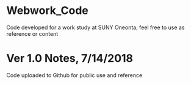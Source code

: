 # Webwork_Code
Code developed for a work study at SUNY Oneonta; feel free to use as reference or content

# Ver 1.0 Notes, 7/14/2018
Code uploaded to Github for public use and reference

